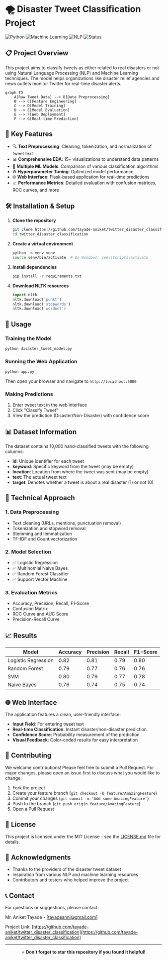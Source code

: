 # 🌪️ Disaster Tweet Classification Project

![Python](https://img.shields.io/badge/Python-3.8%2B-blue)
![Machine Learning](https://img.shields.io/badge/Machine-Learning-orange)
![NLP](https://img.shields.io/badge/Natural-Language_Processing-green)
![Status](https://img.shields.io/badge/Status-Completed-brightgreen)

## 📋 Project Overview

This project aims to classify tweets as either related to real disasters or not using Natural Language Processing (NLP) and Machine Learning techniques. The model helps organizations like disaster relief agencies and news outlets monitor Twitter for real-time disaster alerts.

```mermaid
graph TD
    A[Raw Tweet Data] --> B[Data Preprocessing]
    B --> C[Feature Engineering]
    C --> D[Model Training]
    D --> E[Model Evaluation]
    E --> F[Web Deployment]
    F --> G[Real-time Prediction]
```

## 🎯 Key Features

- 🔍 **Text Preprocessing**: Cleaning, tokenization, and normalization of tweet text
- 📊 **Comprehensive EDA**: 15+ visualizations to understand data patterns
- 🤖 **Multiple ML Models**: Comparison of various classification algorithms
- ⚙️ **Hyperparameter Tuning**: Optimized model performance
- 🌐 **Web Interface**: Flask-based application for real-time predictions
- 📈 **Performance Metrics**: Detailed evaluation with confusion matrices, ROC curves, and more


## 🛠️ Installation & Setup

1. **Clone the repository**
   ```bash
   git clone https://github.com/tayade-aniket/twitter_disaster_classification.git
   cd twitter_disaster_classification
   ```

2. **Create a virtual environment**
   ```bash
   python -m venv venv
   source venv/bin/activate  # On Windows: venv\Scripts\activate
   ```

3. **Install dependencies**
   ```bash
   pip install -r requirements.txt
   ```

4. **Download NLTK resources**
   ```python
   import nltk
   nltk.download('punkt')
   nltk.download('stopwords')
   nltk.download('wordnet')
   ```

## 🚀 Usage

### Training the Model
```bash
python disaster_tweet_model.py
```

### Running the Web Application
```bash
python app.py
```

Then open your browser and navigate to `http://localhost:5000`

### Making Predictions
1. Enter tweet text in the web interface
2. Click "Classify Tweet"
3. View the prediction (Disaster/Non-Disaster) with confidence score

## 📊 Dataset Information

The dataset contains 10,000 hand-classified tweets with the following columns:

- **id**: Unique identifier for each tweet
- **keyword**: Specific keyword from the tweet (may be empty)
- **location**: Location from where the tweet was sent (may be empty)
- **text**: The actual tweet text
- **target**: Denotes whether a tweet is about a real disaster (1) or not (0)

## 🔧 Technical Approach

### 1. Data Preprocessing
- Text cleaning (URLs, mentions, punctuation removal)
- Tokenization and stopword removal
- Stemming and lemmatization
- TF-IDF and Count vectorization

### 2. Model Selection
- ✅ Logistic Regression
- ✅ Multinomial Naive Bayes
- ✅ Random Forest Classifier
- ✅ Support Vector Machine

### 3. Evaluation Metrics
- Accuracy, Precision, Recall, F1-Score
- Confusion Matrix
- ROC Curve and AUC Score
- Precision-Recall Curve

## 📈 Results

|        Model        | Accuracy | Precision | Recall | F1-Score |
|---------------------|----------|-----------|--------|----------|
| Logistic Regression | 0.82     | 0.81      | 0.79   | 0.80     |
| Random Forest       | 0.79     | 0.77      | 0.76   | 0.76     |
| SVM                 | 0.80     | 0.79      | 0.77   | 0.78     |
| Naive Bayes         | 0.76     | 0.74      | 0.75   | 0.74     |

## 🌐 Web Interface

The application features a clean, user-friendly interface:

- **Input Field**: For entering tweet text
- **Real-time Classification**: Instant disaster/non-disaster prediction
- **Confidence Score**: Probability measurement of the prediction
- **Visual Feedback**: Color-coded results for easy interpretation

## 🤝 Contributing

We welcome contributions! Please feel free to submit a Pull Request. For major changes, please open an issue first to discuss what you would like to change.

1. Fork the project
2. Create your feature branch (`git checkout -b feature/AmazingFeature`)
3. Commit your changes (`git commit -m 'Add some AmazingFeature'`)
4. Push to the branch (`git push origin feature/AmazingFeature`)
5. Open a Pull Request

## 📝 License

This project is licensed under the MIT License - see the [LICENSE.md](LICENSE.md) file for details.

## 🙏 Acknowledgments

- Thanks to the providers of the disaster tweet dataset
- Inspiration from various NLP and machine learning resources
- Contributors and testers who helped improve the project

## 📞 Contact

For questions or suggestions, please contact:

Mr. Aniket Tayade - [tayadeanni@gmail.com]

Project Link: [https://github.com/tayade-aniket/twitter_disaster_classification](https://github.com/tayade-aniket/twitter_disaster_classification)

---

<div align="center">

⭐ **Don't forget to star this repository if you found it helpful!**

</div>